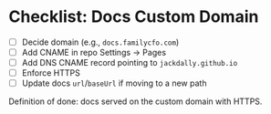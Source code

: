 # Checklist: Docs Custom Domain

- [ ] Decide domain (e.g., `docs.familycfo.com`)
- [ ] Add CNAME in repo Settings → Pages
- [ ] Add DNS CNAME record pointing to `jackdally.github.io`
- [ ] Enforce HTTPS
- [ ] Update docs `url`/`baseUrl` if moving to a new path

Definition of done: docs served on the custom domain with HTTPS.

